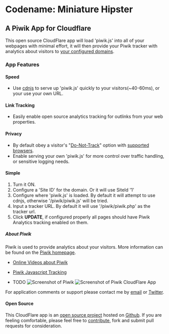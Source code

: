 # Codename: Miniature Hipster 
## A Piwik App for Cloudflare

This open source CloudFlare app will load 'piwik.js' into all of your webpages with minimal effort, it will then provide your Piwik tracker with analytics about visitors to [your configured domains](https://www.cloudflare.com/my-websites).

### App Features

#### Speed

  * Use [cdnjs](https://cdnjs.com/) to serve up 'piwik.js' quickly to your visitors(~40-60ms), or your use your own URL.


#### Link Tracking

  * Easily enable open source analytics tracking for outlinks from your web properties.


#### Privacy

  * By default obey a visitor's "[Do-Not-Track](https://www.eff.org/issues/do-not-track)" option with [supported browsers](https://ie.microsoft.com/testdrive/browser/donottrack/default.html).
  * Enable serving your own 'piwik.js' for more control over traffic handling, or sensitive logging needs.


#### Simple

1. Turn it ON.
2. Configure a 'Site ID' for the domain. Or it will use SiteId '1'
3. Configure where 'piwik.js' is loaded. By default it will attempt to use cdnjs, otherwise '/piwik/piwik.js' will be tried.
4. Input a tracker URL. By default it will use '/piwik/piwik.php' as the tracker url. 
5. Click **UPDATE**, if configured properly all pages should have Piwik Analytics tracking enabled on them.


##### About Piwik
Piwik is used to provide analytics about your visitors. More information can be found on the [Piwik homepage](http://piwik.org/).

  * [Online Videos about Piwik](https://piwik.org/blog/category/videos/)
  * [Piwik Javascript Tracking](http://piwik.org/docs/javascript-tracking/)
  

  * TODO
![Screenshot of Piwik](/images/apps/piwik_analytics/piwik_screenshot_1.png "Screenshot")
![Screenshot of Piwik CloudFlare App](/images/apps/piwik_analytics/piwik_screenshot_2.png "Screenshot")

For application comments or support please contact me by <a href="mailto:px+cfapp-piwik-analytics@ns1.net">email</a> or <a href="http://twitter.com/px">Twitter</a>.


#### Open Source
This CloudFlare app is an [open source project](https://github.com/px/cfapp-piwik-analytics/#readme) hosted on [Github](https://github.com/). If you are feeling comfortable, please feel free to [contribute](https://github.com/px/cfapp-piwik-analytics/#contribute), fork and submit pull requests for consideration.



